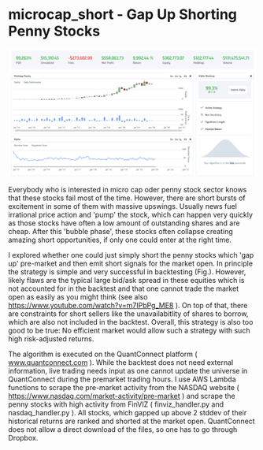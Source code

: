 # microcap_short - Gap Up Shorting Penny Stocks

![Backtest](backtest.png)

Everybody who is interested in micro cap oder penny stock sector knows that these stocks fail most of the time. However, there are short bursts of excitement in some of them with massive upswings. Usually news fuel irrational price action and 'pump' the stock, which can happen very quickly as those stocks have often a low amount of outstanding shares and are cheap. After this 'bubble phase', these stocks often collapse creating amazing short opportunities, if only one could enter at the right time.

I explored whether one could just simply short the penny stocks which 'gap up' pre-market and then emit short signals for the market open. In principle the strategy is simple and very successful in backtesting (Fig.). However, likely flaws are the typical large bid/ask spread in these equities which is not accounted for in the backtest and that one cannot trade the market open as easily as you might think (see also https://www.youtube.com/watch?v=m7IPbPg_ME8 ). On top of that, there are constraints for short sellers like the unavailabitlity of shares to borrow, which are also not included in the backtest. Overall, this strategy is also too good to be true: No efficient market would allow such a strategy with such high risk-adjusted returns.

The algorithm is executed on the QuantConnect platform ( www.quantconnect.com ). While the backtest does not need external information, live trading needs input as one cannot update the universe in QuantConnect during the premarket trading hours. I use AWS Lambda functions to scrape the pre-market activity from the NASDAQ website ( https://www.nasdaq.com/market-activity/pre-market ) and scrape the penny stocks with high activity from FinVIZ ( finviz_handler.py and nasdaq_handler.py ). All stocks, which gapped up above 2 stddev of their historical returns are ranked and shorted at the market open. QuantConnect does not allow a direct download of the files, so one has to go through Dropbox. 
